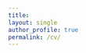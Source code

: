 ```yaml
---
title: 
layout: single 
author_profile: true 
permalink: /cv/
---
```

<object data="assets/images/Kensley_Blaise_19_08_2022.pdf"></object>

